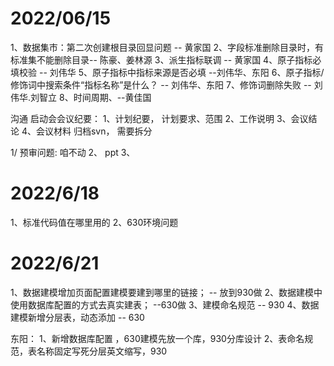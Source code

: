 

# 2022/06/15 
1、数据集市：第二次创建根目录回显问题  -- 黄家国
2、字段标准删除目录时，有标准集不能删除目录-- 陈豪、姜林源 
3、派生指标联调  -- 黄家国
4、原子指标必填校验  -- 刘伟华
5、原子指标中指标来源是否必填   --刘伟华、东阳
6、原子指标/修饰词中搜索条件“指标名称”是什么？  -- 刘伟华、东阳
7、修饰词删除失败  -- 刘伟华.刘智立
8、时间周期、--黄佳国


沟通 启动会会议纪要： 
1、计划纪要，  计划要求、范围
2、工作说明
3、会议结论
4、会议材料 归档svn， 需要拆分

1/ 预审问题: 咱不动
2、 ppt
3、


# 2022/6/18
1、标准代码值在哪里用的
2、630环境问题


# 2022/6/21

1、数据建模增加页面配置建模要建到哪里的链接； -- 放到930做
2、数据建模中使用数据库配置的方式去真实建表； --630做
3、建模命名规范  -- 930 
4、数据建模新增分层表，动态添加  -- 630

东阳： 
1、新增数据库配置  ，630建模先放一个库，930分库设计
2、表命名规范，表名称固定写死分层英文缩写，930




